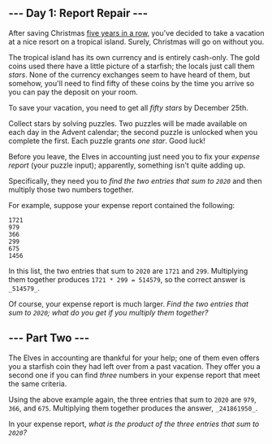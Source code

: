 
## --- Day 1: Report Repair ---

After saving Christmas  [five years in a row](https://adventofcode.com/events), you've decided to take a vacation at a nice resort on a tropical island.  Surely, Christmas will go on without you.

The tropical island has its own currency and is entirely cash-only. The gold coins used there have a little picture of a starfish; the locals just call them  _stars_. None of the currency exchanges seem to have heard of them, but somehow, you'll need to find fifty of these coins by the time you arrive so you can pay the deposit on your room.

To save your vacation, you need to get all  _fifty stars_  by December 25th.

Collect stars by solving puzzles. Two puzzles will be made available on each day in the Advent calendar; the second puzzle is unlocked when you complete the first. Each puzzle grants  _one star_. Good luck!

Before you leave, the Elves in accounting just need you to fix your  _expense report_  (your puzzle input); apparently, something isn't quite adding up.

Specifically, they need you to  _find the two entries that sum to  `2020`_  and then multiply those two numbers together.

For example, suppose your expense report contained the following:

```
1721
979
366
299
675
1456

```

In this list, the two entries that sum to  `2020`  are  `1721`  and  `299`. Multiplying them together produces  `1721 * 299 = 514579`, so the correct answer is  `_514579_`.

Of course, your expense report is much larger.  _Find the two entries that sum to  `2020`; what do you get if you multiply them together?_

## --- Part Two ---

The Elves in accounting are thankful for your help; one of them even offers you a starfish coin they had left over from a past vacation. They offer you a second one if you can find  _three_  numbers in your expense report that meet the same criteria.

Using the above example again, the three entries that sum to  `2020`  are  `979`,  `366`, and  `675`. Multiplying them together produces the answer,  `_241861950_`.

In your expense report,  _what is the product of the three entries that sum to  `2020`?_